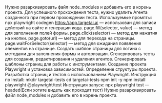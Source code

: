 Нужно разархивировать файл node_modules и добавить его в корень проекта.
Для успешного прохождения теста, нужно удалить Агента созданного при первом прохождении теста.
Используемые промпты:
npx playwright codegen https://app.targetai.ai — использован для записи действий на сайте и генерации кода.
page.fill(selector, value) — метод для заполнения полей формы.
page.click(selector) — метод для нажатия на кнопки.
page.goto(url) — метод для перехода на страницы.
page.waitForSelector(selector) — метод для ожидания появления элементов на странице.
Создать шаблон страницы для логина с методами для заполнения формы и авторизации.
Сгенерировать тесты для создания, редактирования и удаления агентов.
Сгенерировать шаблоны страниц для работы с инструментами.
Создание проекта Playwright и установка зависимостей.
Определение структуры проекта.
Разработка страниц и тестов с использованием Playwright.
Инструкция по Install:
mkdir targetai-tests
cd targetai-tests
npm init -y
npm install playwright @playwright/test
Инструкция запуск:
npx playwright test --headed(Если хотите видеть как проходит тест)
Нужно разархивировать файл node_modules и добавить его в корень проекта.
